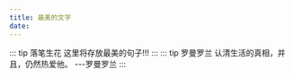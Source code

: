 ```yaml
---
title: 最美的文字
date: 
---
```


::: tip 落笔生花
  这里将存放最美的句子!!! 
:::
::: tip 罗曼罗兰
  认清生活的真相，并且，仍然热爱他。
                                            ---罗曼罗兰
:::

